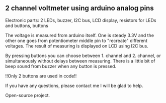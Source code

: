 ## 2 channel voltmeter using arduino analog pins

Electronic parts: 2 LEDs, buzzer, I2C bus, LCD display, resistors for LEDs and buttons, buttons

The voltage is measured from arduino itself. 
One is steady 3.3V and the other one goes from potentiometer middle pin to "recreate" different voltages. 
The result of measuring is displayed on LCD using I2C bus.

By pressing buttons you can choose between 1. channel and 2. channel, or simultaneously without delays between measuring.
There is a little bit of beep sound from buzzer when any button is pressed.

!!Only 2 buttons are used in code!!

If you have any questions, please contact me I will be glad to help.

Open-source project.
